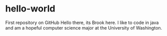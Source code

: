 # hello-world
First repository on GitHub
Hello there, its Brook here. 
I like to code in java and am a hopeful computer science major at the University of Washington.


